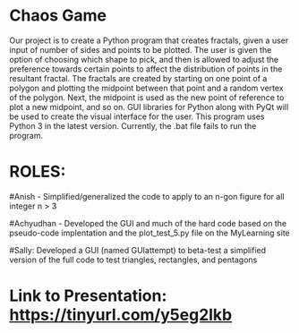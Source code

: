 # Chaos Game
Our project is to create a Python program that creates fractals, given a user input of number of sides and points to be plotted. The user is given the option of choosing which shape to pick, and then is allowed to adjust the preference towards certain points to affect the distribution of points in the resultant fractal.
The fractals are created by starting on one point of a polygon and plotting the midpoint between that point and a random vertex of the polygon. Next, the midpoint is used as the new point of reference to plot a new midpoint, and so on.
GUI libraries for Python along with PyQt will be used to create the visual interface for the user.
This program uses Python 3 in the latest version. Currently, the .bat file fails to run the program.

# ROLES:
#Anish - Simplified/generalized the code to apply to an n-gon figure for all integer n > 3


#Achyudhan - Developed the GUI and much of the hard code based on the pseudo-code implentation and the plot_test_5.py file on the MyLearning site


#Sally: Developed a GUI (named GUIattempt) to beta-test a simplified version of the full code to test triangles, rectangles, and pentagons

# Link to Presentation: https://tinyurl.com/y5eg2lkb
